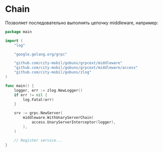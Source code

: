 # Chain

Позволяет последовательно выполнять цепочку middleware, например:

```go
package main

import (
	"log"

	"google.golang.org/grpc"

	"github.com/city-mobil/gobuns/grpcext/middleware"
	"github.com/city-mobil/gobuns/grpcext/middleware/access"
	"github.com/city-mobil/gobuns/zlog"
)

func main() {
	logger, err := zlog.NewLogger()
	if err != nil {
		log.Fatal(err)
	}

	srv := grpc.NewServer(
		middleware.WithUnaryServerChain(
			access.UnaryServerInterceptor(logger),
		),
	)

	// Register service...
}
```